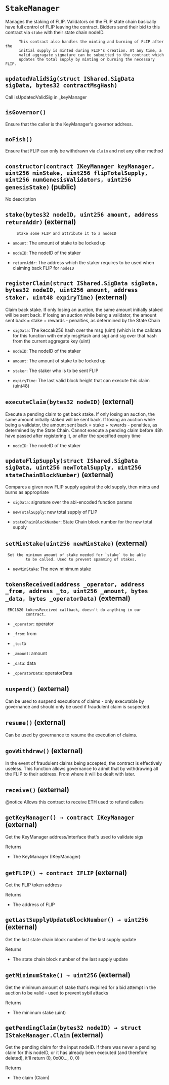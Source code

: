 # `StakeManager`

  Manages the staking of FLIP. Validators on the FLIP state chain
          basically have full control of FLIP leaving the contract. Bidders
          send their bid to this contract via `stake` with their state chain
          nodeID.

          This contract also handles the minting and burning of FLIP after the
          initial supply is minted during FLIP's creation. At any time, a
          valid aggragate signature can be submitted to the contract which
          updates the total supply by minting or burning the necessary FLIP.

## `updatedValidSig(struct IShared.SigData sigData, bytes32 contractMsgHash)`

   Call isUpdatedValidSig in _keyManager

## `isGovernor()`

Ensure that the caller is the KeyManager's governor address.

## `noFish()`

Ensure that FLIP can only be withdrawn via `claim`
        and not any other method

## `constructor(contract IKeyManager keyManager, uint256 minStake, uint256 flipTotalSupply, uint256 numGenesisValidators, uint256 genesisStake)` (public)

No description

## `stake(bytes32 nodeID, uint256 amount, address returnAddr)` (external)

         Stake some FLIP and attribute it to a nodeID

- `amount`:    The amount of stake to be locked up

- `nodeID`:    The nodeID of the staker

- `returnAddr`:    The address which the staker requires to be used
                     when claiming back FLIP for `nodeID`

## `registerClaim(struct IShared.SigData sigData, bytes32 nodeID, uint256 amount, address staker, uint48 expiryTime)` (external)

 Claim back stake. If only losing an auction, the same amount initially staked
         will be sent back. If losing an auction while being a validator,
         the amount sent back = stake + rewards - penalties, as determined by the State Chain

- `sigData`:   The keccak256 hash over the msg (uint) (which is the calldata
                 for this function with empty msgHash and sig) and sig over that hash
                 from the current aggregate key (uint)

- `nodeID`:    The nodeID of the staker

- `amount`:    The amount of stake to be locked up

- `staker`:    The staker who is to be sent FLIP

- `expiryTime`:   The last valid block height that can execute this claim (uint48)

## `executeClaim(bytes32 nodeID)` (external)

 Execute a pending claim to get back stake. If only losing an auction,
         the same amount initially staked will be sent back. If losing an
         auction while being a validator, the amount sent back = stake +
         rewards - penalties, as determined by the State Chain. Cannot execute a pending
         claim before 48h have passed after registering it, or after the specified
         expiry time

- `nodeID`:    The nodeID of the staker

## `updateFlipSupply(struct IShared.SigData sigData, uint256 newTotalSupply, uint256 stateChainBlockNumber)` (external)

 Compares a given new FLIP supply against the old supply,
         then mints and burns as appropriate

- `sigData`:               signature over the abi-encoded function params

- `newTotalSupply`:        new total supply of FLIP

- `stateChainBlockNumber`: State Chain block number for the new total supply

## `setMinStake(uint256 newMinStake)` (external)

     Set the minimum amount of stake needed for `stake` to be able
             to be called. Used to prevent spamming of stakes.

- `newMinStake`:   The new minimum stake

## `tokensReceived(address _operator, address _from, address _to, uint256 _amount, bytes _data, bytes _operatorData)` (external)

     ERC1820 tokensReceived callback, doesn't do anything in our
             contract.

- `_operator`:         operator

- `_from`:             from

- `_to`:               to

- `_amount`:           amount

- `_data`:             data

- `_operatorData`:     operatorData

## `suspend()` (external)

Can be used to suspend executions of claims - only executable by
governance and should only be used if fraudulent claim is suspected.

## `resume()` (external)

Can be used by governance to resume the execution of claims.

## `govWithdraw()` (external)

In the event of fraudulent claims being accepted, the contract is
effectively useless. This function allows governance to admit that by
withdrawing all the FLIP to their address. From where it will be dealt
with later.

## `receive()` (external)

 @notice Allows this contract to receive ETH used to refund callers

## `getKeyManager() → contract IKeyManager` (external)

 Get the KeyManager address/interface that's used to validate sigs

Returns

- The KeyManager (IKeyManager)

## `getFLIP() → contract IFLIP` (external)

 Get the FLIP token address

Returns

- The address of FLIP

## `getLastSupplyUpdateBlockNumber() → uint256` (external)

 Get the last state chain block number of the last supply update

Returns

- The state chain block number of the last supply update

## `getMinimumStake() → uint256` (external)

 Get the minimum amount of stake that's required for a bid
         attempt in the auction to be valid - used to prevent sybil attacks

Returns

- The minimum stake (uint)

## `getPendingClaim(bytes32 nodeID) → struct IStakeManager.Claim` (external)

 Get the pending claim for the input nodeID. If there was never
         a pending claim for this nodeID, or it has already been executed
         (and therefore deleted), it'll return (0, 0x00..., 0, 0)

Returns

- The claim (Claim)
